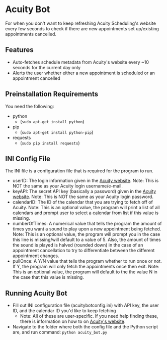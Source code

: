 # Acuity Bot
For when you don't want to keep refreshing Acuity Scheduling's website every few seconds to check if there are new appointments set up/existing appointments cancelled.

## Features
- Auto-fetches schedule metadata from Acuity's website every ~10 seconds for the current day only
- Alerts the user whether either a new appointment is scheduled or an appointment cancelled

## Preinstallation Requirements
You need the following:
- python
    - (`sudo apt-get install python`)
- pip 
    - (`sudo apt-get install python-pip`)
- requests
    - (`sudo pip install requests`)

## INI Config File
The INI file is a configuration file that is required for the program to run.
- userID: The login information given in the [Acuity website](https://developers.acuityscheduling.com/v1.1/reference#quick-start). Note: This is NOT the same as your Acuity login username/e-mail.
- keyAPI: The secret API key (basically a password) given in the [Acuity website](https://developers.acuityscheduling.com/v1.1/reference#quick-start). Note: This is NOT the same as your Acuity login password.
- calendarID: The ID of the calendar that you are trying to fetch off of Acuity. Note: This is an optional value, the program will print a list of all calendars and prompt user to select a calendar from list if this value is missing.
- numberOfTimes: A numerical value that tells the program the amount of times you want a sound to play upon a new appointment being fetched. Note: This is an optional value, the program will prompt you in the case this line is missing/will default to a value of 5. Also, the amount of times the sound is played is halved (rounded down) in the case of an appointment cancellation to try to differentiate between the different appointment changes.
- pullOnce: A Y/N value that tells the program whether to run once or not. If Y, the program will only fetch the appointments once then exit. Note: This is an optional value, the program will default to the the value N in the case that this value is missing.

## Running Acuity Bot
- Fill out INI configuration file (acuitybotconfig.ini) with API key, the user ID, and the calendar ID you'd like to keep fetching
     - Note: All of these are user-specific. If you need help finding these, there is information on how to on [Acuity's website](https://developers.acuityscheduling.com/v1.1/reference#quick-start).
- Navigate to the folder where both the config file and the Python script are, and run command: `python acuity_bot.py`
    
